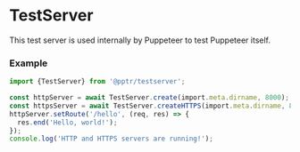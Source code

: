 # TestServer

This test server is used internally by Puppeteer to test Puppeteer itself.

### Example

```ts
import {TestServer} from '@pptr/testserver';

const httpServer = await TestServer.create(import.meta.dirname, 8000);
const httpsServer = await TestServer.createHTTPS(import.meta.dirname, 8001);
httpServer.setRoute('/hello', (req, res) => {
  res.end('Hello, world!');
});
console.log('HTTP and HTTPS servers are running!');
```
